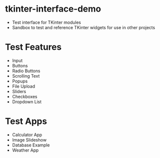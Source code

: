 # tkinter-interface-demo
- Test interface for TKinter modules
- Sandbox to test and reference TKinter widgets for use in other projects

# Test Features
- Input
- Buttons
- Radio Buttons
- Scrolling Text
- Popups
- File Upload
- Sliders
- Checkboxes
- Dropdown List

# Test Apps
- Calculator App
- Image Slideshow
- Database Example
- Weather App
